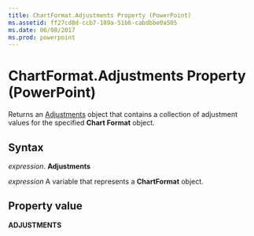 ```yaml
---
title: ChartFormat.Adjustments Property (PowerPoint)
ms.assetid: ff27cd8d-ccb7-189a-51b6-cabdbbe0a505
ms.date: 06/08/2017
ms.prod: powerpoint
---
```



# ChartFormat.Adjustments Property (PowerPoint)

Returns an [Adjustments](PowerPoint.Adjustments.md) object that contains a collection of adjustment values for the specified **Chart Format** object.


## Syntax

 _expression_. **Adjustments**

 _expression_ A variable that represents a **ChartFormat** object.


## Property value

 **ADJUSTMENTS**


